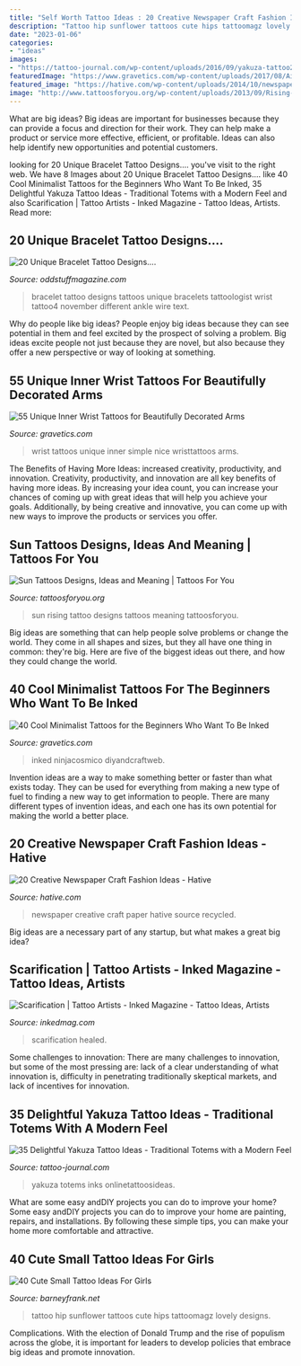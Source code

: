 ```yaml
---
title: "Self Worth Tattoo Ideas : 20 Creative Newspaper Craft Fashion Ideas"
description: "Tattoo hip sunflower tattoos cute hips tattoomagz lovely designs"
date: "2023-01-06"
categories:
- "ideas"
images:
- "https://tattoo-journal.com/wp-content/uploads/2016/09/yakuza-tattoo28-650x650.jpg"
featuredImage: "https://www.gravetics.com/wp-content/uploads/2017/08/Airplane-line-tattoo-768x959.jpg"
featured_image: "https://hative.com/wp-content/uploads/2014/10/newspaper-craft-fashion-ideas/14-creative-newspaper-craft-fashion-ideas.jpg"
image: "http://www.tattoosforyou.org/wp-content/uploads/2013/09/Rising-Sun-Tattoo.jpg"
---
```



What are big ideas?
Big ideas are important for businesses because they can provide a focus and direction for their work. They can help make a product or service more effective, efficient, or profitable. Ideas can also help identify new opportunities and potential customers.

	

		
looking for 20 Unique Bracelet Tattoo Designs.... you've visit to the right web. We have 8 Images about 20 Unique Bracelet Tattoo Designs.... like 40 Cool Minimalist Tattoos for the Beginners Who Want To Be Inked, 35 Delightful Yakuza Tattoo Ideas - Traditional Totems with a Modern Feel and also Scarification | Tattoo Artists - Inked Magazine - Tattoo Ideas, Artists. Read more:
		
    
## 20 Unique Bracelet Tattoo Designs....

<img loading=lazy src="https://oddstuffmagazine.com/wp-content/uploads/2013/08/Bracelet-Tattoo-Designs-20.jpg" onerror="this.onerror=null;this.src='https://tse1.mm.bing.net/th?id=OIP.V4ZuoGl3nTs3L46fQIoUGwHaHa&amp;pid=15.1';" alt="20 Unique Bracelet Tattoo Designs....">

_Source: oddstuffmagazine.com_

>bracelet tattoo designs tattoos unique bracelets tattoologist wrist tattoo4 november different ankle wire text. 

	

Why do people like big ideas?
People enjoy big ideas because they can see potential in them and feel excited by the prospect of solving a problem. Big ideas excite people not just because they are novel, but also because they offer a new perspective or way of looking at something.

    
## 55 Unique Inner Wrist Tattoos For Beautifully Decorated Arms

<img loading=lazy src="https://www.gravetics.com/wp-content/uploads/2017/03/Nice-and-simple-wristtattoos.jpg" onerror="this.onerror=null;this.src='https://tse2.mm.bing.net/th?id=OIP.6BUAiLCkn4naoRAh0ZsxngHaHa&amp;pid=15.1';" alt="55 Unique Inner Wrist Tattoos for Beautifully Decorated Arms">

_Source: gravetics.com_

>wrist tattoos unique inner simple nice wristtattoos arms. 

	

The Benefits of Having More Ideas: increased creativity, productivity, and innovation.
Creativity, productivity, and innovation are all key benefits of having more ideas. By increasing your idea count, you can increase your chances of coming up with great ideas that will help you achieve your goals. Additionally, by being creative and innovative, you can come up with new ways to improve the products or services you offer.

    
## Sun Tattoos Designs, Ideas And Meaning | Tattoos For You

<img loading=lazy src="http://www.tattoosforyou.org/wp-content/uploads/2013/09/Rising-Sun-Tattoo.jpg" onerror="this.onerror=null;this.src='https://tse3.mm.bing.net/th?id=OIP.YkPHO8o7aBvwu7rjyfb3aAHaNs&amp;pid=15.1';" alt="Sun Tattoos Designs, Ideas and Meaning | Tattoos For You">

_Source: tattoosforyou.org_

>sun rising tattoo designs tattoos meaning tattoosforyou. 

	

Big ideas are something that can help people solve problems or change the world. They come in all shapes and sizes, but they all have one thing in common: they're big. Here are five of the biggest ideas out there, and how they could change the world.

    
## 40 Cool Minimalist Tattoos For The Beginners Who Want To Be Inked

<img loading=lazy src="https://www.gravetics.com/wp-content/uploads/2017/08/Airplane-line-tattoo-768x959.jpg" onerror="this.onerror=null;this.src='https://tse3.mm.bing.net/th?id=OIP.fEypnG4YCTiCMvYRmJm1sQHaJP&amp;pid=15.1';" alt="40 Cool Minimalist Tattoos for the Beginners Who Want To Be Inked">

_Source: gravetics.com_

>inked ninjacosmico diyandcraftweb. 

	

Invention ideas are a way to make something better or faster than what exists today. They can be used for everything from making a new type of fuel to finding a new way to get information to people. There are many different types of invention ideas, and each one has its own potential for making the world a better place.

    
## 20 Creative Newspaper Craft Fashion Ideas - Hative

<img loading=lazy src="https://hative.com/wp-content/uploads/2014/10/newspaper-craft-fashion-ideas/14-creative-newspaper-craft-fashion-ideas.jpg" onerror="this.onerror=null;this.src='https://tse1.mm.bing.net/th?id=OIP.LGUML7UIRXT0iilHjTsgxQHaLH&amp;pid=15.1';" alt="20 Creative Newspaper Craft Fashion Ideas - Hative">

_Source: hative.com_

>newspaper creative craft paper hative source recycled. 

	

Big ideas are a necessary part of any startup, but what makes a great big idea? 

    
## Scarification | Tattoo Artists - Inked Magazine - Tattoo Ideas, Artists

<img loading=lazy src="https://www.inkedmag.com/.image/t_share/MTYxMTM4MTgyNzc0MDcyODM0/5162ff7914b7318d96f008a0e77912ab.jpg" onerror="this.onerror=null;this.src='https://tse2.mm.bing.net/th?id=OIP.1iEZcJzfn7AXAZrYGlp8AAHaHa&amp;pid=15.1';" alt="Scarification | Tattoo Artists - Inked Magazine - Tattoo Ideas, Artists">

_Source: inkedmag.com_

>scarification healed. 

	

Some challenges to innovation:
There are many challenges to innovation, but some of the most pressing are: lack of a clear understanding of what innovation is, difficulty in penetrating traditionally skeptical markets, and lack of incentives for innovation.

    
## 35 Delightful Yakuza Tattoo Ideas - Traditional Totems With A Modern Feel

<img loading=lazy src="https://tattoo-journal.com/wp-content/uploads/2016/09/yakuza-tattoo28-650x650.jpg" onerror="this.onerror=null;this.src='https://tse2.mm.bing.net/th?id=OIP.VKkOK6jYvegv04W7JSYiDgHaHa&amp;pid=15.1';" alt="35 Delightful Yakuza Tattoo Ideas - Traditional Totems with a Modern Feel">

_Source: tattoo-journal.com_

>yakuza totems inks onlinetattoosideas. 

	

What are some easy andDIY projects you can do to improve your home?
Some easy andDIY projects you can do to improve your home are painting, repairs, and installations. By following these simple tips, you can make your home more comfortable and attractive.

    
## 40 Cute Small Tattoo Ideas For Girls

<img loading=lazy src="http://www.barneyfrank.net/wp-content/uploads/2015/06/40-Cute-Small-Tattoo-Ideas-For-Girls-18.jpg" onerror="this.onerror=null;this.src='https://tse3.mm.bing.net/th?id=OIP.k6J9I-eZgkQZOAimOWhMsQHaJ4&amp;pid=15.1';" alt="40 Cute Small Tattoo Ideas For Girls">

_Source: barneyfrank.net_

>tattoo hip sunflower tattoos cute hips tattoomagz lovely designs. 

	

Complications. With the election of Donald Trump and the rise of populism across the globe, it is important for leaders to develop policies that embrace big ideas and promote innovation.

